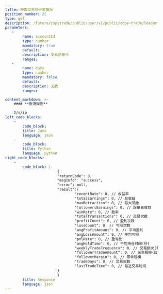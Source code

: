 ```yaml
---
title: 获取交易员带单情况
position_number: 25
type: get
description: /future/copytrade/public/user/v1/public/copy-trade/leader-stats
parameters:
   -
        name: accountId
        type: number
        mandatory: true
        default:
        description: 交易员帐号
        ranges:
   -
        name: days
        type: number
        mandatory: false
        default:
        description: 天数
        ranges:

content_markdown: >-
    #### **限流规则**

    2/s/ip
left_code_blocks:
    -
        code_block:
        title: Java
        language: java
    -
        code_block:
        title: Python
        language: python
right_code_blocks:
    -
        code_block: |-
                        {
                        "returnCode": 0,
                        "msgInfo": "success",
                        "error": null,
                        "result":{
                                "recentRate": 0, // 收益率
                                "totalEarnings": 0, // 总收益
                                "maxRetraction": 0, // 最大回撤
                                "followersEarnings": 0, // 跟单者收益
                                "winRate": 0, // 胜率
                                "totalTransactions": 0, // 交易次数
                                "profitCount": 0, // 盈利次数
                                "lossCount": 0, // 亏损次数
                                "avgProfitAmount": 0, // 平均盈利
                                "avgLossAmount": 0, // 平均亏损
                                "pnlRate": 0, // 盈亏比
                                "avgHoldTime": 0, // 平均持仓时间(秒)
                                "weeklyTradeFrequency": 0, // 交易频次(每周)
                                "followerTradeAmount": 0, // 带单规模(废弃)
                                "followerMargin": 0, // 带单规模
                                "tradeDays": 0, // 交易天数
                                "lastTradeTime": 0, // 最近交易时间
                        }
                        }
        title: Response
        language: json
---
```

